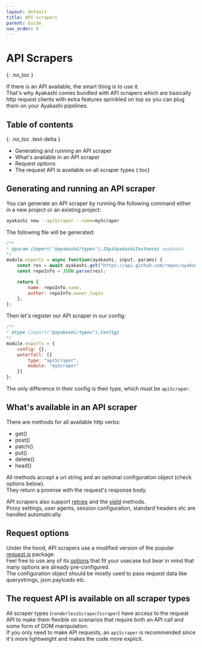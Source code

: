 ```yaml
---
layout: default
title: API scrapers
parent: Guide
nav_order: 8
---
```


<!-- markdownlint-disable MD022 -->
# API Scrapers
{: .no_toc }
<!-- markdownlint-enable MD022 -->

If there is an API available, the smart thing is to use it.  
That's why Ayakashi comes bundled with API scrapers which are basically http request clients
with extra features sprinkled on top so you can plug them on your Ayakashi pipelines.

<!-- markdownlint-disable MD022 -->
## Table of contents
{: .no_toc .text-delta }
<!-- markdownlint-enable MD022 -->

* Generating and running an API scraper
* What's available in an API scraper
* Request options
* The request API is available on all scraper types
{:toc}

## Generating and running an API scraper

You can generate an API scraper by running the following command either in a new project or an existing project:

```bash
ayakashi new --apiScraper --name=myScraper
```

The following file will be generated:

```js
/**
* @param {import("@ayakashi/types").IApiAyakashiInstance} ayakashi
*/
module.exports = async function(ayakashi, input, params) {
    const res = await ayakashi.get("https://api.github.com/repos/ayakashi-io/ayakashi");
    const repoInfo = JSON.parse(res);

    return {
        name: repoInfo.name,
        author: repoInfo.owner.login
    };
};
```

Then let's register our API scraper in our config:

```js
/**
* @type {import("@ayakashi/types").Config}
*/
module.exports = {
    config: {},
    waterfall: [{
        type: "apiScraper",
        module: "myScraper"
    }]
};
```

The only difference in their config is their type, which must be `apiScraper`.

## What's available in an API scraper

There are methods for all available http verbs:

* get()
* post()
* patch()
* put()
* delete()
* head()

All methods accept a url string and an optional configuration object (check options below).  
They return a promise with the request's response body.

API scrapers also support [retries](/docs/going_deeper/automatic_retries.html) and the [yield](/docs/going_deeper/yielding-data.html) methods.  
Proxy settings, user agents, session configuration, standard headers etc are handled automatically.

## Request options

Under the hood, API scrapers use a modified version of the popular [request.js](https://github.com/request/request) package.  
Feel free to use any of its [options](https://github.com/request/request#requestoptions-callback) that fit your usecase
but bear in mind that many options are already pre-configured.  
The configuration object should be mostly used to pass request data like querystrings, json payloads etc.

## The request API is available on all scraper types

All scraper types (`renderlessScraper`/`scraper`) have access to the request API to make them flexible on
scenarios that require both an API call and some form of DOM manipulation.  
If you only need to make API requests, an `apiScraper` is recommended since it's more lightweight and
makes the code more explicit.
